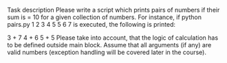 Task description
Please write a script which prints pairs of numbers if their sum is = 10 for a given collection of numbers.
For instance, if python pairs.py 1 2 3 4 5 5 6 7 is executed, the following is printed:

3 + 7
4 + 6
5 + 5
Please take into account, that the logic of calculation has to be defined outside main block.
Assume that all arguments (if any) are valid numbers (exception handling will be covered later in the course).